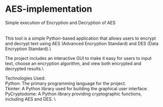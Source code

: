 # AES-implementation
Simple execution of Encryption and Decryption of AES
\
\
\
This tool is a simple Python-based application that allows users to encrypt and decrypt text using AES (Advanced Encryption Standard) and DES (Data Encryption Standard).\

The project includes an interactive GUI to make it easy for users to input text, choose an encryption algorithm, and view both encrypted and decrypted results.\

Technologies Used:\
Python: The primary programming language for the project.
\
Tkinter: A Python library used for building the graphical user interface.
\
PyCryptodome: A Python library providing cryptographic functions, including AES and DES.
\
